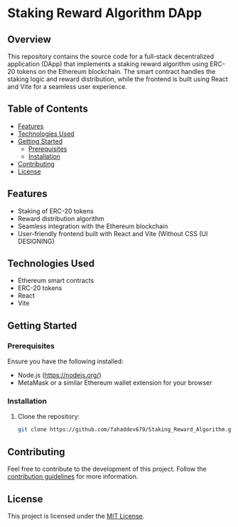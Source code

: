 # Staking Reward Algorithm DApp

## Overview

This repository contains the source code for a full-stack decentralized application (DApp) that implements a staking reward algorithm using ERC-20 tokens on the Ethereum blockchain. The smart contract handles the staking logic and reward distribution, while the frontend is built using React and Vite for a seamless user experience.

## Table of Contents

- [Features](#features)
- [Technologies Used](#technologies-used)
- [Getting Started](#getting-started)
  - [Prerequisites](#prerequisites)
  - [Installation](#installation)
- [Contributing](#contributing)
- [License](#license)

## Features

- Staking of ERC-20 tokens
- Reward distribution algorithm
- Seamless integration with the Ethereum blockchain
- User-friendly frontend built with React and Vite (Without CSS (UI DESIGNING)

## Technologies Used

- Ethereum smart contracts
- ERC-20 tokens
- React
- Vite

## Getting Started

### Prerequisites

Ensure you have the following installed:

- Node.js (https://nodejs.org/)
- MetaMask or a similar Ethereum wallet extension for your browser

### Installation

1. Clone the repository:

   ```bash
   git clone https://github.com/fahaddev679/Staking_Reward_Algorithm.git

## Contributing

Feel free to contribute to the development of this project. Follow the [contribution guidelines](CONTRIBUTING.md) for more information.

## License

This project is licensed under the [MIT License](LICENSE).

